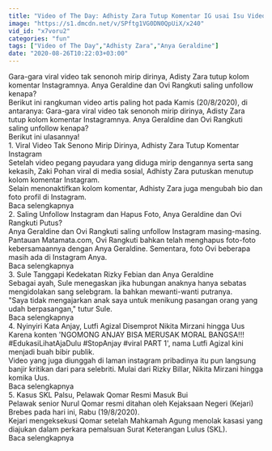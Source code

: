 ```yaml
---
title: "Video of The Day: Adhisty Zara Tutup Komentar IG usai Isu Video Tak Senonoh, Anya Geraldine dan Pacar Saling Unfollow"
image: "https://s1.dmcdn.net/v/SPftg1VG0DN0QpUiX/x240"
vid_id: "x7voru2"
categories: "fun"
tags: ["Video of The Day","Adhisty Zara","Anya Geraldine"]
date: "2020-08-26T10:22:03+03:00"
---
```

Gara-gara viral video tak senonoh mirip dirinya, Adisty Zara tutup kolom komentar Instagramnya. Anya Geraldine dan Ovi Rangkuti saling unfollow kenapa?  <br>Berikut ini rangkuman video artis paling hot pada Kamis (20/8/2020), di antaranya: Gara-gara viral video tak senonoh mirip dirinya, Adisty Zara tutup kolom komentar Instagramnya. Anya Geraldine dan Ovi Rangkuti saling unfollow kenapa?  <br>Berikut ini ulasannya!  <br>1. Viral Video Tak Senono Mirip Dirinya, Adhisty Zara Tutup Komentar Instagram  <br>Setelah video pegang payudara yang diduga mirip dengannya serta sang kekasih, Zaki Pohan viral di media sosial, Adhisty Zara putuskan menutup kolom komentar Instagram.  <br>Selain menonaktifkan kolom komentar, Adhisty Zara juga mengubah bio dan foto profil di Instagram.  <br>Baca selengkapnya  <br>2. Saling Unfollow Instagram dan Hapus Foto, Anya Geraldine dan Ovi Rangkuti Putus?  <br>Anya Geraldine dan Ovi Rangkuti saling unfollow Instagram masing-masing.  <br>Pantauan Matamata.com, Ovi Rangkuti bahkan telah menghapus foto-foto kebersamaannya dengan Anya Geraldine. Sementara, foto Ovi beberapa masih ada di Instagram Anya.  <br>Baca selengkapnya  <br>3. Sule Tanggapi Kedekatan Rizky Febian dan Anya Geraldine  <br>Sebagai ayah, Sule menegaskan jika hubungan anaknya hanya sebatas mengidolakan sang selebgram. Ia bahkan mewanti-wanti putranya.  <br>&quot;Saya tidak mengajarkan anak saya untuk menikung pasangan orang yang udah berpasangan,&quot; tutur Sule.  <br>Baca selengkapnya  <br>4. Nyinyiri Kata Anjay, Lutfi Agizal Disemprot Nikita Mirzani hingga Uus  <br>Karena konten 'NGOMONG ANJAY BISA MERUSAK MORAL BANGSA!!! #EdukasiLihatAjaDulu #StopAnjay #viral PART 1', nama Lutfi Agizal kini menjadi buah bibir publik.  <br>Video yang juga diunggah di laman instagram pribadinya itu pun langsung banjir kritikan dari para selebriti. Mulai dari Rizky Billar, Nikita Mirzani hingga komika Uus.  <br>Baca selengkapnya  <br>5. Kasus SKL Palsu, Pelawak Qomar Resmi Masuk Bui  <br>Pelawak  senior Nurul Qomar resmi ditahan oleh Kejaksaan Negeri (Kejari) Brebes pada hari ini, Rabu (19/8/2020).  <br>Kejari mengeksekusi Qomar setelah Mahkamah Agung menolak kasasi yang diajukan dalam perkara pemalsuan Surat Keterangan Lulus (SKL).  <br>Baca selengkapnya  <br>
